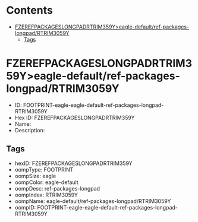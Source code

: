 



Contents
========

* [FZEREFPACKAGESLONGPADRTRIM359Y>eagle-default/ref-packages-longpad/RTRIM3059Y](#fzerefpackageslongpadrtrim359yeagle-defaultref-packages-longpadrtrim3059y)
	* [Tags](#tags)

# FZEREFPACKAGESLONGPADRTRIM359Y>eagle-default/ref-packages-longpad/RTRIM3059Y

- ID: FOOTPRINT-eagle-eagle-default-ref-packages-longpad-RTRIM3059Y
- Hex ID: FZEREFPACKAGESLONGPADRTRIM359Y
- Name: 
- Description: 

## Tags

- hexID: FZEREFPACKAGESLONGPADRTRIM359Y
- oompType: FOOTPRINT
- oompSize: eagle
- oompColor: eagle-default
- oompDesc: ref-packages-longpad
- oompIndex: RTRIM3059Y
- oompName: eagle-default/ref-packages-longpad/RTRIM3059Y
- oompID: FOOTPRINT-eagle-eagle-default-ref-packages-longpad-RTRIM3059Y
